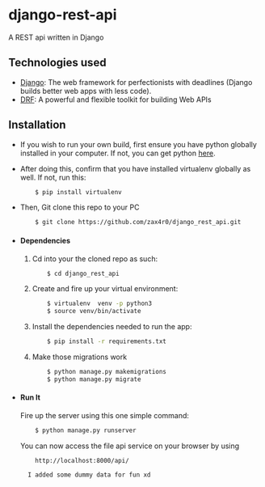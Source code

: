 <!-- @format -->

# django-rest-api

A REST api written in Django

## Technologies used

- [Django](https://www.djangoproject.com/): The web framework for perfectionists with deadlines (Django builds better web apps with less code).
- [DRF](www.django-rest-framework.org/): A powerful and flexible toolkit for building Web APIs

## Installation

- If you wish to run your own build, first ensure you have python globally installed in your computer. If not, you can get python [here](https://www.python.org").
- After doing this, confirm that you have installed virtualenv globally as well. If not, run this:
  ```bash
      $ pip install virtualenv
  ```
- Then, Git clone this repo to your PC

  ```bash
      $ git clone https://github.com/zax4r0/django_rest_api.git
  ```

- #### Dependencies

  1. Cd into your the cloned repo as such:
     ```bash
         $ cd django_rest_api
     ```
  2. Create and fire up your virtual environment:
     ```bash
         $ virtualenv  venv -p python3
         $ source venv/bin/activate
     ```
  3. Install the dependencies needed to run the app:
     ```bash
         $ pip install -r requirements.txt
     ```
  4. Make those migrations work
     ```bash
         $ python manage.py makemigrations
         $ python manage.py migrate
     ```

- #### Run It
  Fire up the server using this one simple command:
  ```bash
      $ python manage.py runserver
  ```
  You can now access the file api service on your browser by using
  ```
      http://localhost:8000/api/
  ```
        I added some dummy data for fun xd
